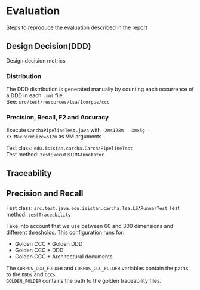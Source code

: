 # Evaluation

Steps to reproduce the evaluation described in the [report](report.pdf) 

## Design Decision(DDD)

Design decision metrics

### Distribution

The DDD distribution is generated manually by counting each occurrence of a DDD in each `.xml` file.  
See: `src/test/resources/lsa/1corpus/ccc`

### Precision, Recall, F2 and Accuracy

Execute `CarchaPipelineTest.java` with `-Xms128m  -Xmx5g -XX:MaxPermSize=512m` as VM arguments

Test class: `edu.isistan.carcha.CarchaPipelineTest`  
Test method: `testExecuteUIMAAnnotator`

## Traceability

## Precision and Recall

Test class: `src.test.java.edu.isistan.carcha.lsa.LSARunnerTest`
Test method: `testTraceability`

Take into account that we use between 60 and 300 dimensions and different thresholds.
This configuration runs for:
 * Golden CCC + Golden DDD
 * Golden CCC + DDD
 * Golden CCC + Architectural documents.

The `CORPUS_DDD_FOLDER` and `CORPUS_CCC_FOLDER` variables contain the paths to the `DDDs` and `CCCs`.  
`GOLDEN_FOLDER` contains the path to the golden traceability files.
